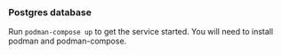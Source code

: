 ### Postgres database

Run `podman-compose up` to get the service started.
You will need to install podman and podman-compose.